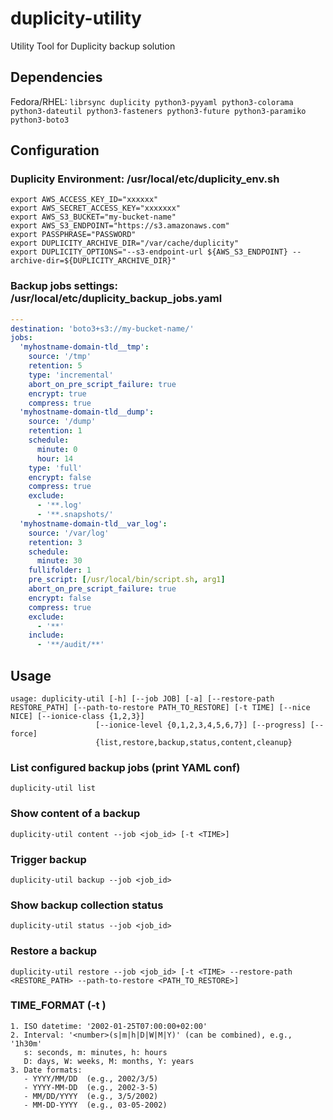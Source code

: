 # duplicity-utility
Utility Tool for Duplicity backup solution

## Dependencies
Fedora/RHEL: `librsync duplicity python3-pyyaml python3-colorama python3-dateutil python3-fasteners python3-future python3-paramiko python3-boto3`

## Configuration
### Duplicity Environment: /usr/local/etc/duplicity_env.sh
```
export AWS_ACCESS_KEY_ID="xxxxxx"
export AWS_SECRET_ACCESS_KEY="xxxxxxx"
export AWS_S3_BUCKET="my-bucket-name"
export AWS_S3_ENDPOINT="https://s3.amazonaws.com"
export PASSPHRASE="PASSWORD"
export DUPLICITY_ARCHIVE_DIR="/var/cache/duplicity"
export DUPLICITY_OPTIONS="--s3-endpoint-url ${AWS_S3_ENDPOINT} --archive-dir=${DUPLICITY_ARCHIVE_DIR}"
```
### Backup jobs settings: /usr/local/etc/duplicity_backup_jobs.yaml
```YAML
---
destination: 'boto3+s3://my-bucket-name/'
jobs:
  'myhostname-domain-tld__tmp':
    source: '/tmp'
    retention: 5
    type: 'incremental'
    abort_on_pre_script_failure: true
    encrypt: true
    compress: true
  'myhostname-domain-tld__dump':
    source: '/dump'
    retention: 1
    schedule:
      minute: 0
      hour: 14
    type: 'full'
    encrypt: false
    compress: true
    exclude:
      - '**.log'
      - '**.snapshots/'
  'myhostname-domain-tld__var_log':
    source: '/var/log'
    retention: 3
    schedule:
      minute: 30
    fullifolder: 1
    pre_script: [/usr/local/bin/script.sh, arg1]
    abort_on_pre_script_failure: true
    encrypt: false
    compress: true
    exclude:
      - '**'
    include:
      - '**/audit/**'
```

## Usage
```
usage: duplicity-util [-h] [--job JOB] [-a] [--restore-path RESTORE_PATH] [--path-to-restore PATH_TO_RESTORE] [-t TIME] [--nice NICE] [--ionice-class {1,2,3}]
                   [--ionice-level {0,1,2,3,4,5,6,7}] [--progress] [--force]
                   {list,restore,backup,status,content,cleanup}
```
### List configured backup jobs (print YAML conf)
```
duplicity-util list
```
### Show content of a backup
```
duplicity-util content --job <job_id> [-t <TIME>]
```
### Trigger backup 
```
duplicity-util backup --job <job_id>
```
### Show backup collection status 
```
duplicity-util status --job <job_id>
```
### Restore a backup 
```
duplicity-util restore --job <job_id> [-t <TIME> --restore-path <RESTORE_PATH> --path-to-restore <PATH_TO_RESTORE>]
```
### TIME_FORMAT (-t <TIME>)
```
1. ISO datetime: '2002-01-25T07:00:00+02:00'
2. Interval: '<number>(s|m|h|D|W|M|Y)' (can be combined), e.g., '1h30m'
   s: seconds, m: minutes, h: hours
   D: days, W: weeks, M: months, Y: years
3. Date formats:
   - YYYY/MM/DD  (e.g., 2002/3/5)
   - YYYY-MM-DD  (e.g., 2002-3-5)
   - MM/DD/YYYY  (e.g., 3/5/2002)
   - MM-DD-YYYY  (e.g., 03-05-2002)
```